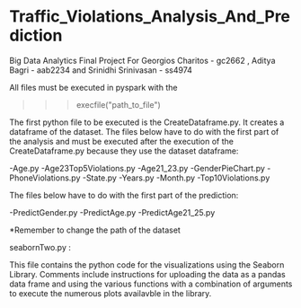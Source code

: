 # Traffic_Violations_Analysis_And_Prediction
Big Data Analytics Final Project For Georgios Charitos - gc2662 , Aditya Bagri - aab2234 and Srinidhi Srinivasan - ss4974

All files must be executed in pyspark with the

>>>execfile("path_to_file")

The first python file to be executed is the CreateDataframe.py. It creates a dataframe of the dataset.
The files below have to do with the first part of the analysis and must be executed after the execution of the CreateDataframe.py because they use the dataset dataframe:

-Age.py
-Age23Top5Violations.py
-Age21_23.py
-GenderPieChart.py
-PhoneViolations.py
-State.py
-Years.py
-Month.py
-Top10Violations.py

The files below have to do with the first part of the prediction:

-PredictGender.py
-PredictAge.py
-PredictAge21_25.py

*Remember to change the path of the dataset

seabornTwo.py : 

This file contains the python code for the visualizations using the Seaborn Library. Comments include instructions for uploading the data as a pandas data frame and using the various functions with a combination of arguments to execute the numerous plots availavble in the library.
